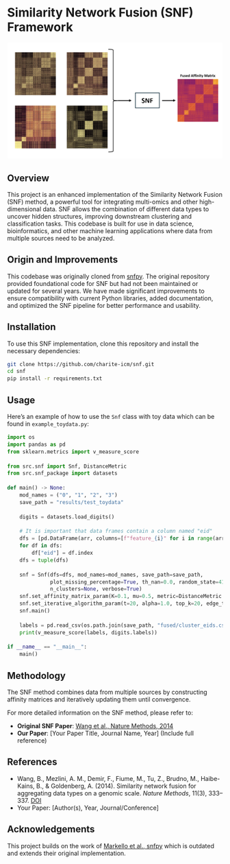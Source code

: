 
# Similarity Network Fusion (SNF) Framework

![Description of the image](assets/snf.png)

## Overview
This project is an enhanced implementation of the Similarity Network Fusion (SNF) method, a powerful tool for integrating multi-omics and other high-dimensional data. SNF allows the combination of different data types to uncover hidden structures, improving downstream clustering and classification tasks. This codebase is built for use in data science, bioinformatics, and other machine learning applications where data from multiple sources need to be analyzed.

## Origin and Improvements
This codebase was originally cloned from [snfpy](https://github.com/rmarkello/snfpy). The original repository provided foundational code for SNF but had not been maintained or updated for several years. We have made significant improvements to ensure compatibility with current Python libraries, added documentation, and optimized the SNF pipeline for better performance and usability.

## Installation
To use this SNF implementation, clone this repository and install the necessary dependencies:

```bash
git clone https://github.com/charite-icm/snf.git
cd snf
pip install -r requirements.txt
```

## Usage
Here’s an example of how to use the `Snf` class with toy data which can be found in `example_toydata.py`:

```python
import os
import pandas as pd
from sklearn.metrics import v_measure_score

from src.snf import Snf, DistanceMetric
from src.snf_package import datasets

def main() -> None:
    mod_names = ("0", "1", "2", "3")
    save_path = "results/test_toydata"

    digits = datasets.load_digits()
    
    # It is important that data frames contain a column named "eid" 
    dfs = [pd.DataFrame(arr, columns=[f"feature_{i}" for i in range(arr.shape[1])]) for arr in digits.data]
    for df in dfs:
        df["eid"] = df.index
    dfs = tuple(dfs)

    snf = Snf(dfs=dfs, mod_names=mod_names, save_path=save_path,
              plot_missing_percentage=True, th_nan=0.0, random_state=41,
              n_clusters=None, verbose=True)
    snf.set_affinity_matrix_param(K=0.1, mu=0.5, metric=DistanceMetric.EUCLIDEAN, normalize=False)
    snf.set_iterative_algorithm_param(t=20, alpha=1.0, top_k=20, edge_th=1.1)
    snf.main()

    labels = pd.read_csv(os.path.join(save_path, "fused/cluster_eids.csv"))["cluster"]
    print(v_measure_score(labels, digits.labels))

if __name__ == "__main__":
    main()
```

## Methodology
The SNF method combines data from multiple sources by constructing affinity matrices and iteratively updating them until convergence.

For more detailed information on the SNF method, please refer to:
- **Original SNF Paper**: [Wang et al., Nature Methods, 2014](https://www.nature.com/articles/nmeth.2810)
- **Our Paper**: [Your Paper Title, Journal Name, Year] (Include full reference)

## References
- Wang, B., Mezlini, A. M., Demir, F., Fiume, M., Tu, Z., Brudno, M., Haibe-Kains, B., & Goldenberg, A. (2014). Similarity network fusion for aggregating data types on a genomic scale. *Nature Methods*, 11(3), 333–337. [DOI](https://doi.org/10.1038/nmeth.2810)
- Your Paper: [Author(s), Year, Journal/Conference]

## Acknowledgements
This project builds on the work of [Markello et al., snfpy](https://github.com/rmarkello/snfpy) which is outdated and extends their original implementation.
